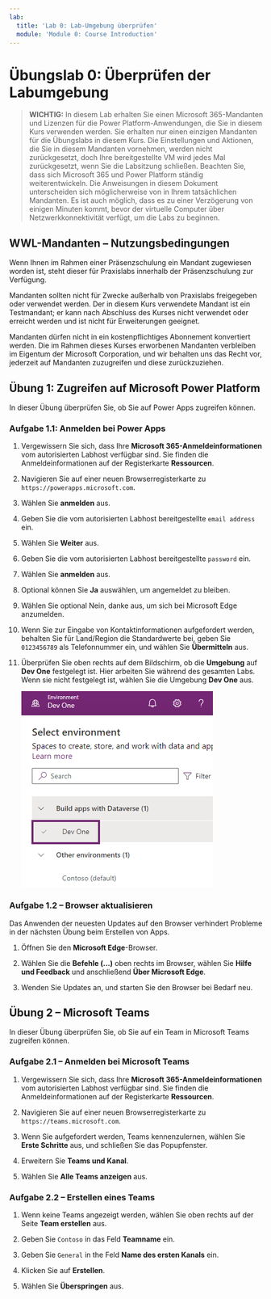 ```yaml
---
lab:
  title: 'Lab 0: Lab-Umgebung überprüfen'
  module: 'Module 0: Course Introduction'
---
```


# Übungslab 0: Überprüfen der Labumgebung

> **WICHTIG:** In diesem Lab erhalten Sie einen Microsoft 365-Mandanten und Lizenzen für die Power Platform-Anwendungen, die Sie in diesem Kurs verwenden werden. Sie erhalten nur einen einzigen Mandanten für die Übungslabs in diesem Kurs. Die Einstellungen und Aktionen, die Sie in diesem Mandanten vornehmen, werden nicht zurückgesetzt, doch Ihre bereitgestellte VM wird jedes Mal zurückgesetzt, wenn Sie die Labsitzung schließen. Beachten Sie, dass sich Microsoft 365 und Power Platform ständig weiterentwickeln. Die Anweisungen in diesem Dokument unterscheiden sich möglicherweise von in Ihrem tatsächlichen Mandanten. Es ist auch möglich, dass es zu einer Verzögerung von einigen Minuten kommt, bevor der virtuelle Computer über Netzwerkkonnektivität verfügt, um die Labs zu beginnen.

## WWL-Mandanten – Nutzungsbedingungen

Wenn Ihnen im Rahmen einer Präsenzschulung ein Mandant zugewiesen worden ist, steht dieser für Praxislabs innerhalb der Präsenzschulung zur Verfügung.

Mandanten sollten nicht für Zwecke außerhalb von Praxislabs freigegeben oder verwendet werden. Der in diesem Kurs verwendete Mandant ist ein Testmandant; er kann nach Abschluss des Kurses nicht verwendet oder erreicht werden und ist nicht für Erweiterungen geeignet.

Mandanten dürfen nicht in ein kostenpflichtiges Abonnement konvertiert werden. Die im Rahmen dieses Kurses erworbenen Mandanten verbleiben im Eigentum der Microsoft Corporation, und wir behalten uns das Recht vor, jederzeit auf Mandanten zuzugreifen und diese zurückzuziehen.

## Übung 1: Zugreifen auf Microsoft Power Platform

In dieser Übung überprüfen Sie, ob Sie auf Power Apps zugreifen können.

### Aufgabe 1.1: Anmelden bei Power Apps

1. Vergewissern Sie sich, dass Ihre **Microsoft 365-Anmeldeinformationen** vom autorisierten Labhost verfügbar sind. Sie finden die Anmeldeinformationen auf der Registerkarte **Ressourcen**.

1. Navigieren Sie auf einer neuen Browserregisterkarte zu `https://powerapps.microsoft.com`.

1. Wählen Sie **anmelden** aus.

1. Geben Sie die vom autorisierten Labhost bereitgestellte `email address` ein.

1. Wählen Sie **Weiter** aus.

1. Geben Sie die vom autorisierten Labhost bereitgestellte `password` ein.

1. Wählen Sie **anmelden** aus.

1. Optional können Sie **Ja** auswählen, um angemeldet zu bleiben.

1. Wählen Sie optional Nein, danke aus, um sich bei Microsoft Edge anzumelden.

1. Wenn Sie zur Eingabe von Kontaktinformationen aufgefordert werden, behalten Sie für Land/Region die Standardwerte bei, geben Sie `0123456789` als Telefonnummer ein, und wählen Sie **Übermitteln** aus.

1. Überprüfen Sie oben rechts auf dem Bildschirm, ob die **Umgebung** auf **Dev One** festgelegt ist. Hier arbeiten Sie während des gesamten Labs. Wenn sie nicht festgelegt ist, wählen Sie die Umgebung **Dev One** aus.

    ![Umgebungsselektor.](../media/select-dev-one-environment.png)

### Aufgabe 1.2 – Browser aktualisieren

Das Anwenden der neuesten Updates auf den Browser verhindert Probleme in der nächsten Übung beim Erstellen von Apps.

1. Öffnen Sie den **Microsoft Edge**-Browser.

1. Wählen Sie die **Befehle (...)** oben rechts im Browser, wählen Sie **Hilfe und Feedback** und anschließend **Über Microsoft Edge**.

1. Wenden Sie Updates an, und starten Sie den Browser bei Bedarf neu.

## Übung 2 – Microsoft Teams

In dieser Übung überprüfen Sie, ob Sie auf ein Team in Microsoft Teams zugreifen können.

### Aufgabe 2.1 – Anmelden bei Microsoft Teams

1. Vergewissern Sie sich, dass Ihre **Microsoft 365-Anmeldeinformationen** vom autorisierten Labhost verfügbar sind. Sie finden die Anmeldeinformationen auf der Registerkarte **Ressourcen**.

1. Navigieren Sie auf einer neuen Browserregisterkarte zu `https://teams.microsoft.com`.

1. Wenn Sie aufgefordert werden, Teams kennenzulernen, wählen Sie **Erste Schritte** aus, und schließen Sie das Popupfenster.

1. Erweitern Sie **Teams und Kanal**.

1. Wählen Sie **Alle Teams anzeigen** aus.

### Aufgabe 2.2 – Erstellen eines Teams

1. Wenn keine Teams angezeigt werden, wählen Sie oben rechts auf der Seite **Team erstellen** aus.

1. Geben Sie `Contoso` in das Feld **Teamname** ein.

1. Geben Sie `General` in the Feld **Name des ersten Kanals** ein.

1. Klicken Sie auf **Erstellen**.

1. Wählen Sie **Überspringen** aus.
